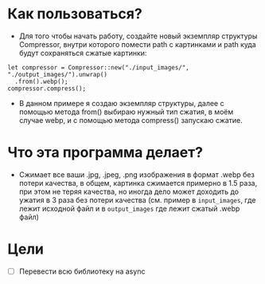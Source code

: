 # Как пользоваться?
- Для того чтобы начать работу, создайте новый экземпляр структуры Compressor, внутри которого помести path с картинками и path куда будут сохраняться сжатые картинки:
```
let compressor = Compressor::new("./input_images/", "./output_images/").unwrap()
  .from().webp();
compressor.compress();
```
- В данном примере я создаю экземпляр структуры, далее с помощью метода from() выбираю нужный тип сжатия, в моём случае webp, и с помощью метода compress() запускаю сжатие.

# Что эта программа делает?
- Сжимает все ваши .jpg, .jpeg, .png изображения в формат .webp без потери качества, в общем, картинка сжимается примерно в 1.5 раза, при этом не теряя качества, но иногда дело может доходить до ужатия в 3 раза без потери качества (см. пример в `input_images`, где лежит исходной файл и в `output_images` где лежит сжатый .webp файл)

# Цели
- [ ] Перевести всю библиотеку на async
